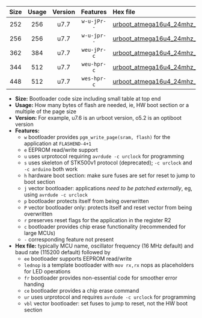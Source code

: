 |Size|Usage|Version|Features|Hex file|
|:-:|:-:|:-:|:-:|:--|
|252|256|u7.7|`w-u-jPr--`|[urboot_atmega16u4_24mhz_57600bps_lednop_ur_vbl.hex](https://raw.githubusercontent.com/stefanrueger/urboot.hex/main/mcus/atmega16u4/fcpu_24mhz/57600_bps/urboot_atmega16u4_24mhz_57600bps_lednop_ur_vbl.hex)|
|256|256|u7.7|`w-u-jpr--`|[urboot_atmega16u4_24mhz_57600bps_lednop_fr_ur_vbl.hex](https://raw.githubusercontent.com/stefanrueger/urboot.hex/main/mcus/atmega16u4/fcpu_24mhz/57600_bps/urboot_atmega16u4_24mhz_57600bps_lednop_fr_ur_vbl.hex)|
|362|384|u7.7|`weu-jPr-c`|[urboot_atmega16u4_24mhz_57600bps_ee_lednop_fr_ce_ur_vbl.hex](https://raw.githubusercontent.com/stefanrueger/urboot.hex/main/mcus/atmega16u4/fcpu_24mhz/57600_bps/urboot_atmega16u4_24mhz_57600bps_ee_lednop_fr_ce_ur_vbl.hex)|
|344|512|u7.7|`weu-hpr-c`|[urboot_atmega16u4_24mhz_57600bps_ee_lednop_fr_ce_ur.hex](https://raw.githubusercontent.com/stefanrueger/urboot.hex/main/mcus/atmega16u4/fcpu_24mhz/57600_bps/urboot_atmega16u4_24mhz_57600bps_ee_lednop_fr_ce_ur.hex)|
|448|512|u7.7|`wes-hpr-c`|[urboot_atmega16u4_24mhz_57600bps_ee_lednop_fr_ce.hex](https://raw.githubusercontent.com/stefanrueger/urboot.hex/main/mcus/atmega16u4/fcpu_24mhz/57600_bps/urboot_atmega16u4_24mhz_57600bps_ee_lednop_fr_ce.hex)|

- **Size:** Bootloader code size including small table at top end
- **Usage:** How many bytes of flash are needed, ie, HW boot section or a multiple of the page size
- **Version:** For example, u7.6 is an urboot version, o5.2 is an optiboot version
- **Features:**
  + `w` bootloader provides `pgm_write_page(sram, flash)` for the application at `FLASHEND-4+1`
  + `e` EEPROM read/write support
  + `u` uses urprotocol requiring `avrdude -c urclock` for programming
  + `s` uses skeleton of STK500v1 protocol (deprecated); `-c urclock` and `-c arduino` both work
  + `h` hardware boot section: make sure fuses are set for reset to jump to boot section
  + `j` vector bootloader: applications *need to be patched externally*, eg, using `avrdude -c urclock`
  + `p` bootloader protects itself from being overwritten
  + `P` vector bootloader only: protects itself and reset vector from being overwritten
  + `r` preserves reset flags for the application in the register R2
  + `c` bootloader provides chip erase functionality (recommended for large MCUs)
  + `-` corresponding feature not present
- **Hex file:** typically MCU name, oscillator frequency (16 MHz default) and baud rate (115200 default) followed by
  + `ee` bootloader supports EEPROM read/write
  + `lednop` is a template bootloader with `mov rx,rx` nops as placeholders for LED operations
  + `fr` bootloader provides non-essential code for smoother error handing
  + `ce` bootloader provides a chip erase command
  + `ur` uses urprotocol and requires `avrdude -c urclock` for programming
  + `vbl` vector bootloader: set fuses to jump to reset, not the HW boot section
